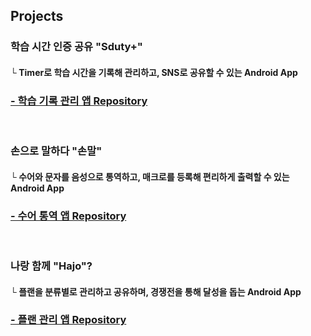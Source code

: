 

## Projects
### 학습 시간 인증 공유 "Sduty+"
#### └ Timer로 학습 시간을 기록해 관리하고, SNS로 공유할 수 있는 Android App
### <b><a href="https://github.com/forlivd/SdutyPlus">- 학습 기록 관리 앱 Repository </a></b>

<br/>

### 손으로 말하다 "손말"
#### └ 수어와 문자를 음성으로 통역하고, 매크로를 등록해 편리하게 출력할 수 있는 Android App
### <b><a href="https://github.com/forlivd/Sonmal">- 수어 통역 앱  Repository </a></b>

</br>

### 나랑 함께 "Hajo"? 
#### └ 플랜을 분류별로 관리하고 공유하며, 경쟁전을 통해 달성을 돕는 Android App
### <b><a href="https://github.com/forlivd/Hajo/">- 플랜 관리 앱  Repository </a></b>

